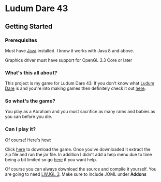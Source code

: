 # Ludum Dare 43

## Getting Started

### Prerequisites
Must have [Java](http://www.oracle.com/technetwork/java/javase/downloads/jdk10-downloads-4416644.html) installed. I know it works with Java 8 and above.

Graphics driver must have support for OpenGL 3.3 Core or later

### What's this all about?
This project is my game for Ludum Dare 43. If you don't know what [Ludum Dare](https://ldjam.com/about) is and you're into making games then definitely check it out [here](https://ldjam.com/about).

### So what's the game?
You play as a Abraham and you must sacrifice as many rams and babies as you can before you die. 

### Can I play it?
Of course! Here's how:

Click [here](https://drive.google.com/open?id=1ayQ1LG34oj0QPHYh2H4Rlx5nJaYssU9i) to download the game. Once you've downloaded it extract the zip file and run the jar file. In addition I
didn't add a help menu due to time being a bit limited so go [here](https://ldjam.com/events/ludum-dare/43/abaraham) if you want help.

Of course you can always download the source and compile it yourself. You are going to need [LWJGL 3](https://www.lwjgl.org/download). Make sure to include JOML under **Addons**
